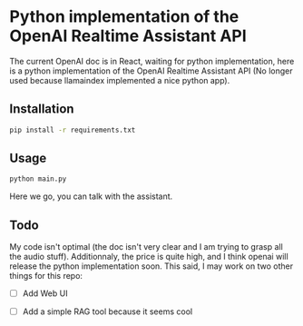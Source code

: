 # Python implementation of the OpenAI Realtime Assistant API

The current OpenAI doc is in React, waiting for python implementation, here is a python implementation of the OpenAI Realtime Assistant API (No longer used because llamaindex implemented a nice python app).

## Installation

```bash
pip install -r requirements.txt
```

## Usage

```bash
python main.py
```
Here we go, you can talk with the assistant. 

## Todo 

My code isn't optimal (the doc isn't very clear and I am trying to grasp all the audio stuff). 
Additionnaly, the price is quite high, and I think openai will release the python implementation soon.
This said, I may work on two other things for this repo: 

- [ ] Add Web UI
- [ ] Add a simple RAG tool because it seems cool 


